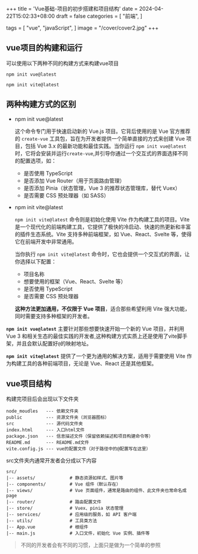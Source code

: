 +++
title = 'Vue基础-项目的初步搭建和项目结构'
date = 2024-04-22T15:02:33+08:00
draft = false
categories = [
    "前端",
]

tags = [
    "vue",
    "javaScript",
]
image = "/cover/cover2.jpg"
+++

## vue项目的构建和运行

可以使用以下两种不同的构建方式来构建vue项目

```
npm init vue@latest
```
```
npm init vite@latest
``` 

## 两种构建方式的区别

- npm init vue@latest

    这个命令专门用于快速启动新的 Vue.js 项目。它背后使用的是 Vue 官方推荐的 `create-vue` 工具包，旨在为开发者提供一个简单直接的方式来创建 Vue 项目，包括 Vue 3.x 的最新功能和最佳实践。当你运行 `npm init vue@latest` 时，它将会安装并运行`create-vue`,并引导你通过一个交互式的界面选择不同的配置选项，如：

    - 是否使用 TypeScript
    - 是否添加 Vue Router（用于页面路由管理）
    - 是否添加 Pinia（状态管理，Vue 3 的推荐状态管理库，替代 Vuex）
    - 是否需要 CSS 预处理器（如 SASS）


- npm init vite@latest

    `npm init vite@latest` 命令则是初始化使用 Vite 作为构建工具的项目。Vite 是一个现代化的前端构建工具，它提供了极快的冷启动、快速的热更新和丰富的插件生态系统。Vite 支持多种前端框架，如 Vue、React、Svelte 等，使得它在前端开发中非常通用。

    当你执行 `npm init vite@latest` 命令时，它也会提供一个交互式的界面，让你选择以下配置：

    - 项目名称
    - 想要使用的框架（Vue、React、Svelte 等）
    - 是否使用 TypeScript
    - 是否需要 CSS 预处理器

    **这种方法更加通用，不仅限于 Vue 项目**，适合那些希望利用 Vite 强大功能，同时需要支持多种框架的开发者。

**`npm init vue@latest`** 主要针对那些想要快速开始一个新的 Vue 项目，并利用 Vue 3 和相关生态的最佳实践的开发者,这种构建方式实质上还是使用了vite脚手架，并且会默认配置好`@`的映射地址。

**`npm init vite@latest`** 提供了一个更为通用的解决方案，适用于需要使用 Vite 作为构建工具的各种前端项目，无论是 Vue、React 还是其他框架。

## vue项目结构

构建完项目后会出现以下文件夹

```
node_moudles   --- 依赖文件夹
public         --- 资源文件夹（浏览器图标）
src            --- 源代码文件夹           
index.html     --- 入口html文件
package.json   --- 信息描述文件（保留依赖描述和项目构建命令等）
README.md      --- README.md文件
vite.config.js --- vue的配置文件（对于路径中的@配置写在这里）
```

src文件夹内通常开发者会分成以下内容
```
src/
|-- assets/             # 静态资源如样式、图片等
|-- components/         # Vue 组件（默认存在）
|-- views/              # Vue 页面组件，通常是路由的组件、此文件夹也常命名成page
|-- router/             # 路由配置文件
|-- store/              # Vuex、pinia 状态管理
|-- services/           # 应用级的服务，如 API 客户端
|-- utils/              # 工具类方法
|-- App.vue             # 根组件
|-- main.js             # 入口文件，初始化 Vue 实例、插件等
```

> 不同的开发者会有不同的习惯，上面只是做为一个简单的参照